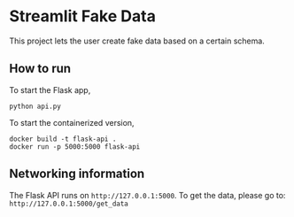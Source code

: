 # Streamlit Fake Data

This project lets the user create fake data based on a certain schema. 

## How to run 

To start the Flask app, 

```
python api.py
```

To start the containerized version,  

```
docker build -t flask-api .
docker run -p 5000:5000 flask-api

```

## Networking information

The Flask API runs on `http://127.0.0.1:5000`. To get the data, please go to: `http://127.0.0.1:5000/get_data`